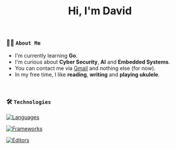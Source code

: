 <h1 align="center">
  Hi, I'm David
</h1>

<br>

### 👋🏻  ️`About Me`

- I'm currently learning **Go**.
- I'm curious about **Cyber Security**, **AI** and **Embedded Systems**.
- You can contact me via <a href="mailto:dvdabati@gmail.com">Gmail</a> and nothing else (for now).
- In my free time, I like **reading**, **writing** and **playing ukulele**.

<br>

### 🛠  ️`Technologies`

[![Languages](https://skillicons.dev/icons?i=c,java,ruby,js,html,css,kotlin)](https://skillicons.dev)

[![Frameworks](https://skillicons.dev/icons?i=react,rails)](https://skillicons.dev)

[![Editors](https://skillicons.dev/icons?i=neovim,vscode,androidstudio)](https://skillicons.dev)
